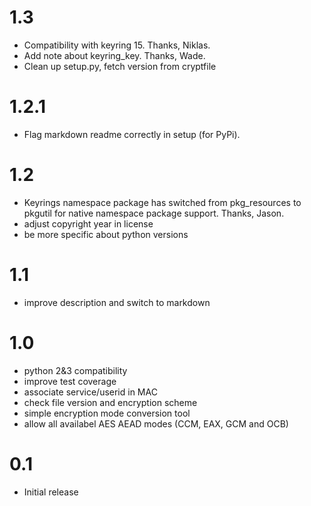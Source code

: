 1.3
===

- Compatibility with keyring 15. Thanks, Niklas.
- Add note about keyring_key. Thanks, Wade.
- Clean up setup.py, fetch version from cryptfile

1.2.1
=====

- Flag markdown readme correctly in setup (for PyPi).

1.2
===

- Keyrings namespace package has switched from pkg_resources
  to pkgutil for native namespace package support. Thanks, Jason.
- adjust copyright year in license
- be more specific about python versions

1.1
===

- improve description and switch to markdown

1.0
===

- python 2&3 compatibility
- improve test coverage
- associate service/userid in MAC
- check file version and encryption scheme
- simple encryption mode conversion tool
- allow all availabel AES AEAD modes (CCM, EAX, GCM and OCB)


0.1
===

- Initial release
